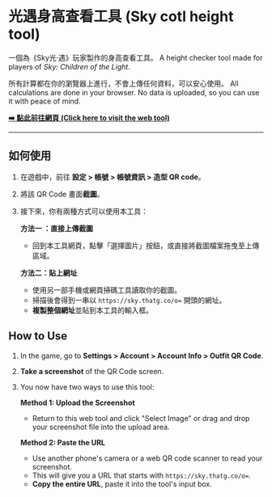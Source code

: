 # 光遇身高查看工具 (Sky cotl height tool)

一個為《Sky光·遇》玩家製作的身高查看工具。
A height checker tool made for players of *Sky: Children of the Light*.

所有計算都在你的瀏覽器上進行，不會上傳任何資料，可以安心使用。
All calculations are done in your browser. No data is uploaded, so you can use it with peace of mind.

[**➡️ 點此前往網頁 (Click here to visit the web tool)**](https://dream10325.github.io/sky-cotl-height-tool/)

---

## 如何使用

1.  在遊戲中，前往 **設定 > 帳號 > 帳號資訊 > 造型 QR code**。
2.  將該 QR Code 畫面**截圖**。
3.  接下來，你有兩種方式可以使用本工具：

    **方法一 ：直接上傳截圖**
    * 回到本工具網頁，點擊「選擇圖片」按鈕，或直接將截圖檔案拖曳至上傳區域。

    **方法二：貼上網址**
    * 使用另一部手機或網頁掃碼工具讀取你的截圖。
    * 掃描後會得到一串以 `https://sky.thatg.co/o=` 開頭的網址。
    * **複製整個網址**並貼到本工具的輸入框。

## How to Use

1.  In the game, go to **Settings > Account > Account Info > Outfit QR Code**.
2.  **Take a screenshot** of the QR Code screen.
3.  You now have two ways to use this tool:

    **Method 1: Upload the Screenshot**
    * Return to this web tool and click "Select Image" or drag and drop your screenshot file into the upload area.

    **Method 2: Paste the URL**
    * Use another phone's camera or a web QR code scanner to read your screenshot.
    * This will give you a URL that starts with `https://sky.thatg.co/o=`.
    * **Copy the entire URL**, paste it into the tool's input box.
